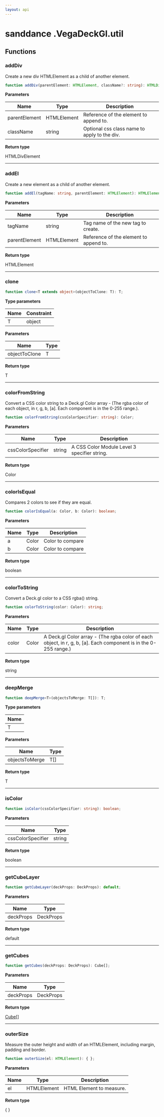 ```yaml
---
layout: api
---
```


# sanddance .VegaDeckGl.util

## Functions

### addDiv

Create a new div HTMLElement as a child of another element.

```typescript
function addDiv(parentElement: HTMLElement, className?: string): HTMLDivElement;
```

**Parameters**

| Name          | Type        | Description                                  |
| ------------- | ----------- | -------------------------------------------- |
| parentElement | HTMLElement | Reference of the element to append to.       |
| className     | string      | Optional css class name to apply to the div. |

**Return type**

HTMLDivElement

----------

### addEl

Create a new element as a child of another element.

```typescript
function addEl(tagName: string, parentElement: HTMLElement): HTMLElement;
```

**Parameters**

| Name          | Type        | Description                            |
| ------------- | ----------- | -------------------------------------- |
| tagName       | string      | Tag name of the new tag to create.     |
| parentElement | HTMLElement | Reference of the element to append to. |

**Return type**

HTMLElement

----------

### clone

```typescript
function clone<T extends object>(objectToClone: T): T;
```

**Type parameters**

| Name | Constraint |
| ---- | ---------- |
| T    | object     |

**Parameters**

| Name          | Type |
| ------------- | ---- |
| objectToClone | T    |

**Return type**

T

----------

### colorFromString

Convert a CSS color string to a Deck.gl Color array - (The rgba color of each object, in r, g, b, [a]. Each component is in the 0-255 range.).

```typescript
function colorFromString(cssColorSpecifier: string): Color;
```

**Parameters**

| Name              | Type   | Description                                  |
| ----------------- | ------ | -------------------------------------------- |
| cssColorSpecifier | string | A CSS Color Module Level 3 specifier string. |

**Return type**

Color

----------

### colorIsEqual

Compares 2 colors to see if they are equal.

```typescript
function colorIsEqual(a: Color, b: Color): boolean;
```

**Parameters**

| Name | Type  | Description      |
| ---- | ----- | ---------------- |
| a    | Color | Color to compare |
| b    | Color | Color to compare |

**Return type**

boolean

----------

### colorToString

Convert a Deck.gl color to a CSS rgba() string.

```typescript
function colorToString(color: Color): string;
```

**Parameters**

| Name  | Type  | Description                                                                                                     |
| ----- | ----- | --------------------------------------------------------------------------------------------------------------- |
| color | Color | A Deck.gl Color array - (The rgba color of each object, in r, g, b, [a]. Each component is in the 0-255 range.) |

**Return type**

string

----------

### deepMerge

```typescript
function deepMerge<T>(objectsToMerge: T[]): T;
```

**Type parameters**

| Name |
| ---- |
| T    |

**Parameters**

| Name           | Type |
| -------------- | ---- |
| objectsToMerge | T[]  |

**Return type**

T

----------

### isColor

```typescript
function isColor(cssColorSpecifier: string): boolean;
```

**Parameters**

| Name              | Type   |
| ----------------- | ------ |
| cssColorSpecifier | string |

**Return type**

boolean

----------

### getCubeLayer

```typescript
function getCubeLayer(deckProps: DeckProps): default;
```

**Parameters**

| Name      | Type      |
| --------- | --------- |
| deckProps | DeckProps |

**Return type**

default

----------

### getCubes

```typescript
function getCubes(deckProps: DeckProps): Cube[];
```

**Parameters**

| Name      | Type      |
| --------- | --------- |
| deckProps | DeckProps |

**Return type**

[Cube][InterfaceDeclaration-31][]

----------

### outerSize

Measure the outer height and width of an HTMLElement, including margin, padding and border.

```typescript
function outerSize(el: HTMLElement): { };
```

**Parameters**

| Name | Type        | Description              |
| ---- | ----------- | ------------------------ |
| el   | HTMLElement | HTML Element to measure. |

**Return type**

{ }

[NamespaceImport-9]: vegadeckgl.util#util
[FunctionDeclaration-12]: vegadeckgl.util#adddiv
[FunctionDeclaration-13]: vegadeckgl.util#addel
[FunctionDeclaration-14]: vegadeckgl.util#clone
[FunctionDeclaration-15]: vegadeckgl.util#colorfromstring
[FunctionDeclaration-16]: vegadeckgl.util#colorisequal
[FunctionDeclaration-17]: vegadeckgl.util#colortostring
[FunctionDeclaration-18]: vegadeckgl.util#deepmerge
[FunctionDeclaration-19]: vegadeckgl.util#iscolor
[FunctionDeclaration-20]: vegadeckgl.util#getcubelayer
[FunctionDeclaration-21]: vegadeckgl.util#getcubes
[InterfaceDeclaration-31]: vegadeckgl.types#cube
[FunctionDeclaration-22]: vegadeckgl.util#outersize